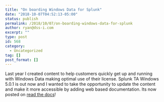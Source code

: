 ```yaml
---
title: "On boarding Windows Data for Splunk"
date: "2018-10-07T04:52:13-05:00"
status: publish
permalink: /2018/10/07/on-boarding-windows-data-for-splunk
author: ryan@dss-i.com
excerpt: ""
type: post
id: 568
category:
  - Uncategorized
tag: []
post_format: []
---
```


Last year I created content to help customers quickly get up and running with Windows Data making optimal use of their license. Splunk TA Windows 5.0.1 is out now and I wanted to take the opportunity to update the content and make it more accessible by adding web based documentation. Its now posted on [read the docs](https://seckit-ta.readthedocs.io)!
